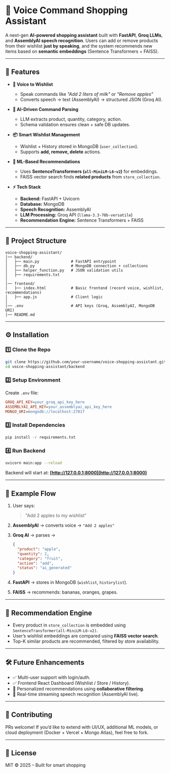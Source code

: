 # 🛒 Voice Command Shopping Assistant

A next-gen **AI-powered shopping assistant** built with **FastAPI**, **Groq LLMs**, and **AssemblyAI speech recognition**.
Users can add or remove products from their wishlist **just by speaking**, and the system recommends new items based on **semantic embeddings** (Sentence Transformers + FAISS).

---

## 🚀 Features

* **🎤 Voice to Wishlist**

  * Speak commands like *"Add 2 liters of milk"* or *"Remove apples"*
  * Converts speech → text (AssemblyAI) → structured JSON (Groq AI).

* **🧠 AI-Driven Command Parsing**

  * LLM extracts product, quantity, category, action.
  * Schema validation ensures clean + safe DB updates.

* **📦 Smart Wishlist Management**

  * Wishlist + History stored in MongoDB (`user_collection`).
  * Supports **add, remove, delete** actions.

* **🤖 ML-Based Recommendations**

  * Uses **SentenceTransformers (`all-MiniLM-L6-v2`)** for embeddings.
  * FAISS vector search finds **related products** from `store_collection`.

* **⚡ Tech Stack**

  * **Backend:** FastAPI + Uvicorn
  * **Database:** MongoDB
  * **Speech Recognition:** AssemblyAI
  * **LLM Processing:** Groq API (`llama-3.3-70b-versatile`)
  * **Recommendation Engine:** Sentence Transformers + FAISS

---

## 📂 Project Structure

```
voice-shopping-assistant/
│── backend/
│   ├── main.py              # FastAPI entrypoint
│   ├── db.py                # MongoDB connection + collections
│   ├── helper_function.py   # JSON validation utils
│   ├── requirements.txt
│
│── frontend/
│   ├── index.html           # Basic frontend (record voice, wishlist, recommendations)
│   ├── app.js               # Client logic
│
│── .env                     # API keys (Groq, AssemblyAI, MongoDB URI)
│── README.md
```

---

## ⚙️ Installation

### 1️⃣ Clone the Repo

```bash
git clone https://github.com/your-username/voice-shopping-assistant.git
cd voice-shopping-assistant/backend
```

### 2️⃣ Setup Environment

Create `.env` file:

```ini
GROQ_API_KEY=your_groq_api_key_here
ASSEMBLYAI_API_KEY=your_assemblyai_api_key_here
MONGO_URI=mongodb://localhost:27017
```

### 3️⃣ Install Dependencies

```bash
pip install -r requirements.txt
```

### 4️⃣ Run Backend

```bash
uvicorn main:app --reload
```

Backend will start at: **[http://127.0.0.1:8000](http://127.0.0.1:8000)**

---

## 🎤 Example Flow

1. User says:

   > "Add 2 apples to my wishlist"

2. **AssemblyAI** → converts voice → `"Add 2 apples"`

3. **Groq AI** → parses →

   ```json
   {
     "product": "apple",
     "quantity": 2,
     "category": "fruit",
     "action": "add",
     "status": "ai_generated"
   }
   ```

4. **FastAPI** → stores in MongoDB (`wishlist`, `historylist`).

5. **FAISS** → recommends: bananas, oranges, grapes.

---

## 🧠 Recommendation Engine

* Every product in `store_collection` is embedded using `SentenceTransformer(all-MiniLM-L6-v2)`.
* User’s wishlist embeddings are compared using **FAISS vector search**.
* Top-K similar products are recommended, filtered by store availability.

---

## 🛠️ Future Enhancements

* ✅ Multi-user support with login/auth.
* ✅ Frontend React Dashboard (Wishlist / Store / History).
* 🔮 Personalized recommendations using **collaborative filtering**.
* 🔮 Real-time streaming speech recognition (AssemblyAI live).

---

## 🤝 Contributing

PRs welcome! If you’d like to extend with UI/UX, additional ML models, or cloud deployment (Docker + Vercel + Mongo Atlas), feel free to fork.

---

## 📜 License

MIT © 2025 – Built for smart shopping

